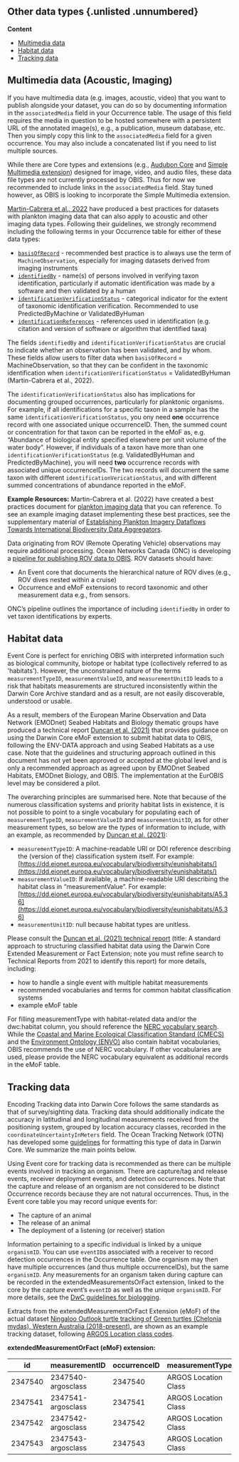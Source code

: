 ## Other data types {.unlisted .unnumbered}

**Content**

- [Multimedia data](#multimedia-data-acoustic-imaging)
- [Habitat data](#habitat-data)
- [Tracking data](#tracking-data)

## Multimedia data (Acoustic, Imaging)

If you have multimedia data (e.g. images, acoustic, video) that you want to publish alongside your dataset, you can do so by documenting information in the `associatedMedia` field in your Occurrence table. The usage of this field requires the media in question to be hosted somewhere with a persistent URL of the annotated image(s), e.g., a publication, museum database, etc. Then you simply copy this link to the  `associatedMedia` field for a given occurrence. You may also include a concatenated list if you need to list multiple sources.

While there are Core types and extensions (e.g., [Audubon Core](https://rs.gbif.org/extension/ac/audubon_2020_10_06.xml) and [Simple Multimedia extension](https://rs.gbif.org/extension/gbif/1.0/multimedia.xml)) designed for image, video, and audio files, these data file types are not currently processed by OBIS. Thus for now we recommended to include links in the `associatedMedia` field. Stay tuned however, as OBIS is looking to incorporate the Simple Multimedia extension.

[Martin-Cabrera et al., 2022](http://dx.doi.org/10.25607/OBP-1742) have produced a best practices for datasets with plankton imaging data that can also apply to acoustic and other imaging data types. Following their guidelines, we strongly recommend including the following terms in your Occurrence table for either of these data types:

* [`basisOfRecord`](https://dwc.tdwg.org/terms/#dwc:basisOfRecord) - recommended best practice is to always use the term of `MachineObservation`, especially for imaging datasets derived from imaging instruments
* [`identifiedBy`](https://dwc.tdwg.org/list/#dwc_identifiedBy) - name(s) of persons involved in verifying taxon identification, particularly if automatic identification was made by a software and then validated by a human
* [`identificationVerificationStatus`](https://dwc.tdwg.org/list/#dwc_identificationVerificationStatus) - categorical indicator for the extent of taxonomic identification verification. Recommended to use PredictedByMachine or ValidatedByHuman
* [`identificationReferences`](http://rs.tdwg.org/dwc/terms/identificationReferences) - references used in identification (e.g. citation and version of software or algorithm that identified taxa)

The fields `identifiedBy` and `identificationVerificationStatus` are crucial to indicate whether an observation has been validated, and by whom. These fields allow users to filter data when `basisOfRecord` = MachineObservation, so that they can be confident in the taxonomic identification when `identificationVerificationStatus` = ValidatedByHuman (Martin-Cabrera et al., 2022).

The `identificationVerificationStatus` also has implications for documenting grouped occurrences, particularly for planktonic organisms. For example, if all identifications for a specific taxon in a sample has the same `identificationVerificationStatus`, you ony need **one** occurrence record with one associated unique occurrenceID. Then, the summed count or concentration for that taxon can be reported in the eMoF as, e.g. “Abundance of biological entity specified elsewhere per unit volume of the water body”. However, if individuals of a taxon have more than one `identificationVerificationStatus` (e.g. ValidatedByHuman and PredictedByMachine), you will need **two** occurrence records with associated unique occurrenceIDs. The two records will document the same taxon with different `identificationVericationStatus`, and with different summed concentrations of abundance reported in the eMoF.

**Example Resources:**
Martin-Cabrera et al. (2022) have created a best practices document for [plankton imaging data](https://repository.oceanbestpractices.org/handle/11329/1917) that you can reference. To see an example imaging dataset implementing these best practices, see the supplementary material of [Establishing Plankton Imagery Dataflows Towards International Biodiversity Data Aggregators](https://biss.pensoft.net/article/94196/instance/7973477/).

Data originating from ROV (Remote Operating Vehicle) observations may require additional processing. Ocean Networks Canada (ONC) is developing a [pipeline for publishing ROV data to OBIS](https://doi.org/10.1109/OCEANS47191.2022.9977379). ROV datasets should have:

* An Event core that documents the hierarchical nature of ROV dives (e.g., ROV dives nested within a cruise)
* Occurrence and eMoF extensions to record taxonomic and other measurement data e.g., from sensors.

ONC’s pipeline outlines the importance of including `identifiedBy` in order to vet taxon identifications by experts.

## Habitat data

Event Core is perfect for enriching OBIS with interpreted information such as biological community, biotope or habitat type (collectively referred to as 'habitats'). However, the unconstrained nature of the terms `measurementTypeID`, `measurementValueID`, and `measurementUnitID` leads to a risk that habitats measurements are structured inconsistently within the Darwin Core Archive standard and as a result, are not easily discoverable, understood or usable.

As a result, members of the European Marine Observation and Data Network (EMODnet) Seabed Habitats and Biology thematic groups have produced a technical report [Duncan et al. (2021)](https://www.emodnet-seabedhabitats.eu/resources/documents-and-outreach/#h3298bcd0a15741a8a0ac1c8b4576f7c5) that provides guidance on using the Darwin Core eMoF extension to submit habitat data to OBIS, following the ENV-DATA approach and using Seabed Habitats as a use case. Note that the guidelines and structuring approach outlined in this document has not yet been approved or accepted at the global level and is only a recommended approach as agreed upon by EMODnet Seabed Habitats, EMODnet Biology, and OBIS. The implementation at the EurOBIS level may be considered a pilot.

The overarching principles are summarised here. Note that because of the numerous classification systems and priority habitat lists in existence, it is not possible to point to a single vocabulary for populating each of `measurementTypeID`, `measurementValueID` and `measurementUnitID`, as for other measurement types, so below are the *types* of information to include, with an example, as recommended by [Duncan et al. (2021)](https://www.emodnet-seabedhabitats.eu/resources/documents-and-outreach/#h3298bcd0a15741a8a0ac1c8b4576f7c5):

* `measurementTypeID`: A machine-readable URI or DOI reference describing the (version of the) classification system itself. For example: [https://dd.eionet.europa.eu/vocabulary/biodiversity/eunishabitats/](https://dd.eionet.europa.eu/vocabulary/biodiversity/eunishabitats/)
* `measurementValueID`: If available, a machine-readable URI describing the habitat class in “measurementValue”. For example: [https://dd.eionet.europa.eu/vocabulary/biodiversity/eunishabitats/A5.36](https://dd.eionet.europa.eu/vocabulary/biodiversity/eunishabitats/A5.36)
* `measurementUnitID`: null because habitat types are unitless.

Please consult the [Duncan et al. (2021) technical report](https://www.emodnet-seabedhabitats.eu/resources/documents-and-outreach/#h3298bcd0a15741a8a0ac1c8b4576f7c5) (title: A standard approach to structuring classified habitat data using the Darwin Core Extended Measurement or Fact Extension; note you must refine search to Technical Reports from 2021 to identify this report) for more details, including:

* how to handle a single event with multiple habitat measurements
* recommended vocabularies and terms for common habitat classification systems
* example eMoF table

For filling measurementType with habitat-related data and/or the dwc:habitat column, you should reference the [NERC vocabulary search](http://vocab.nerc.ac.uk/search_nvs/sxv/?searchstr=habitat&options=identifier,preflabel,altlabel,definition). While the [Coastal and Marine Ecological Classification Standard (CMECS)](https://repository.library.noaa.gov/view/noaa/27552) and the [Environment Ontology (ENVO)](https://sites.google.com/site/environmentontology/?pli=1) also contain habitat vocabularies, OBIS recommends the use of NERC vocabulary. If other vocabularies are used, please provide the NERC vocabulary equivalent as additional records in the eMoF table.

## Tracking data

Encoding Tracking data into Darwin Core follows the same standards as that of survey/sighting data. Tracking data should additionally indicate the accuracy in latitudinal and longitudinal measurements received from the positioning system, grouped by location accuracy classes, recorded in the `coordinateUncertaintyInMeters` field. The Ocean Tracking Network (OTN) has developed some [guidelines](https://github.com/tdwg/dwc-for-biologging) for formatting this type of data in Darwin Core. We summarize the main points below.

Using Event core for tracking data is recommended as there can be multiple events involved in tracking an organism. There are capture/tag and release events, receiver deployment events, and detection occurrences. Note that the capture and release of an organism are not considered to be distinct Occurrence records because they are not natural occurrences. Thus, in the Event core table you may record unique events for:

* The capture of an animal
* The release of an animal
* The deployment of a listening (or receiver) station

Information pertaining to a specific individual is linked by a unique `organismID`. You can use `eventID`s associated with a receiver to record detection occurrences in the Occurrence table. One organism may then have multiple occurrences (and thus multiple occurrenceIDs), but the same `organismID`. Any measurements for an organism taken during capture can be recorded in the extendedMeasurementsOrFact extension, linked to the core by the capture event’s `eventID` as well as the unique `organismID`. For more details, see the [DwC guidelines for biologging](https://github.com/tdwg/dwc-for-biologging).

Extracts from the extendedMeasurementOrFact Extension (eMoF) of the actual dataset [Ningaloo Outlook turtle tracking of Green turtles (Chelonia mydas), Western Australia (2018-present)](https://www.marine.csiro.au/ipt/resource?r=ningaloo_outlook_turtle_tracking), are shown as an example tracking dataset, following [ARGOS Location class codes](http://vocab.nerc.ac.uk/collection/R05/current/).

**extendedMeasurementOrFact (eMoF) extension:**

| id      | measurementID      | occurrenceID | measurementType      | measurementValue | measurementValueID                               |
|---------|--------------------|--------------|----------------------|------------------|--------------------------------------------------|
| 2347540 | 2347540-argosclass | 2347540      | ARGOS Location Class | A                | <http://vocab.nerc.ac.uk/collection/R05/current/A> |
| 2347541 | 2347541-argosclass | 2347541      | ARGOS Location Class | B                | <http://vocab.nerc.ac.uk/collection/R05/current/B> |
| 2347542 | 2347542-argosclass | 2347542      | ARGOS Location Class | 2                | <http://vocab.nerc.ac.uk/collection/R05/current/2> |
| 2347543 | 2347543-argosclass | 2347543      | ARGOS Location Class | 3                | <http://vocab.nerc.ac.uk/collection/R05/current/3> |
